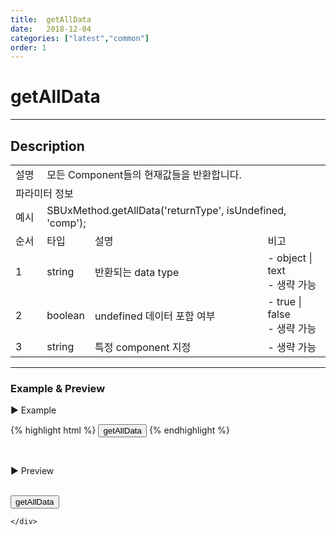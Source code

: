 ```yaml
---
title:  getAllData
date:   2018-12-04
categories: ["latest","common"]
order: 1
---
```


getAllData
===

---

## Description

<table style="width:100%">
    <colgroup>
        <col width="10%"/>
        <col width="15%"/>
        <col width="55%"/>
        <col width="20%"/>
    </colgroup>
    <tr>
        <td class="tdTitle tdBg">설명</td>
        <td colspan="3">모든 Component들의 현재값들을 반환합니다.</td>
    </tr>
    <tr>
        <td class="tdTitle tdCenter tdBg" colspan="4">파라미터 정보</td>
    </tr>
    <tr>
        <td class="tdTitle tdCenter tdBg">예시</td>
        <td colspan="3">SBUxMethod.getAllData('returnType', isUndefined, 'comp');</td>
    </tr>
    <tr>
        <td class="tdTitle tdCenter tdBg">순서</td>
        <td class="tdTitle tdCenter tdBg">타입</td>
        <td class="tdTitle tdCenter tdBg">설명</td>
        <td class="tdTitle tdCenter tdBg">비고</td>
    </tr>
    <tr>
        <td class="tdCenter">1</td>
        <td class="tdCenter">string</td>
        <td>반환되는 data type</td>
        <td>
            - object | text<br>
            - 생략 가능
        </td>
    </tr>
    <tr>
        <td class="tdCenter">2</td>
        <td class="tdCenter">boolean</td>
        <td>undefined 데이터 포함 여부</td>
        <td>
            - true | false<br>
            - 생략 가능
        </td>
    </tr>
    <tr>
        <td class="tdCenter">3</td>
        <td class="tdCenter">string</td>
        <td>특정 component 지정</td>
        <td>- 생략 가능</td>
    </tr>
</table>

---
### Example & Preview

<sbux-tabs id="exTab1" name="exTab1" uitype="normal" title-target-id-array="exTab1_1" title-text-array="-">
</sbux-tabs>
<div class="tab-content">
    <div id="exTab1_1">

▶ Example

{% highlight html %}
<input type="button" value="getAllData" onclick="alert(JSON.stringify(SBUxMethod.getAllData()));">
<sbux-input id="sbIdx1" name="sbTagNm1" uitype="text"></sbux-input>
<sbux-input id="sbIdx2" name="sbTagNm2" uitype="text"></sbux-input>
<sbux-input id="sbIdx3" name="sbTagNm3" uitype="text"></sbux-input>
{% endhighlight %}

<br>

▶ Preview

<br>
<input type="button" value="getAllData" onclick="alert(JSON.stringify(SBUxMethod.getAllData()));">
<sbux-input id="sbIdx1" name="sbTagNm1" uitype="text"></sbux-input>
<sbux-input id="sbIdx2" name="sbTagNm2" uitype="text"></sbux-input>
<sbux-input id="sbIdx3" name="sbTagNm3" uitype="text"></sbux-input>

    </div>
</div>